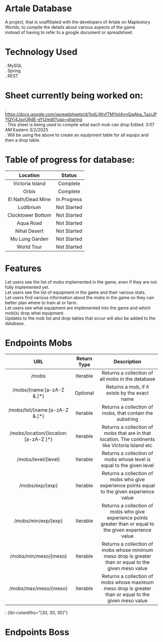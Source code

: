 # Artale Database 

A project, that is unaffiliated with the developers of Artale on Maplestory Worlds, to compile the details about various aspects of the game <br />
instead of having to refer to a google document or spreadsheet. 


# Technology Used 
. MySQL <br />
. Spring <br />
. REST <br />

# Sheet currently being worked on:
. https://docs.google.com/spreadsheets/d/1ndLiWvfTMYpI4vnQwAka_TaziJPYQYj4JgvU9dE-eYU/edit?usp=sharing <br />
. This sheet is being used to compile what each mob can drop Edited: 3:07 AM Eastern 3/2/2025<br />
. Will be using the above to create an equipment table for all equips and then a drop table. <br />

# Table of progress for database:
| Location | Status |
| :------: | :-----:|
| Victoria Island | Complete |
| Orbis | Complete |
| El Nath/Dead Mine | In Progress |
| Ludibrium | Not Started |
| Clocktower Bottom | Not Started |
| Aqua Road | Not Started |
| Nihal Desert | Not Started |
| Mu Lung Garden | Not Started |
| World Tour | Not Started |

# Features
Let users see the list of mobs implemented in the game, even if they are not fully implemented yet. <br />
Let users see the list of equipment in the game and their various stats. <br />
Let users find various information about the mobs in the game so they can better plan where to train at or farm. <br />
Let users see what equipment are implemented into the game and which mob(s) drop what equipment. <br />
Updates to the mob list and drop tables that occur will also be added to the database. <br />

# Endpoints Mobs
| URL | Return Type | Description |
| :------: | :------: | :------: |
| /mobs | Iterable<Mob> | Returns a collection of all mobs in the database|
| /mobs/{name:[a-zA-Z &.]*} | Optional<Mob> | Returns a mob, if it exists by the exact name |
| /mobs/list/{name:[a-zA-Z &.]*} | Iterable<Mob> | Returns a collection of mobs, that contain the substring |
| /mobs/location/{location:[a-zA-Z ]*} | Iterable<Mob> | Returns a collection of mobs that are in that location. The continents like Victoria Island etc |
| /mobs/level/{level} | Iterable<Mob> | Returns a collection of mobs whose level is equal to the given level |
| /mobs/exp/{exp} | Iterable<Mob> | Returns a collection of mobs who give experience points equal to the given experience value |
| /mobs/min/exp/{exp} | Iterable<Mob> | Returns a collection of mobs who give experience points greater than or equal to the given experience value |
| /mobs/min/meso/{meso} | Iterable<Mob> | Returns a collection of mobs whose minimum meso drop is greater than or equal to the given meso value |
| /mobs/max/meso/{meso} | Iterable<Mob> | Returns a collection of mobs whose maximum meso drop is greater than or equal to the given meso value |
: {tbl-colwidths="[30, 30, 30]"}

# Endpoints Boss
